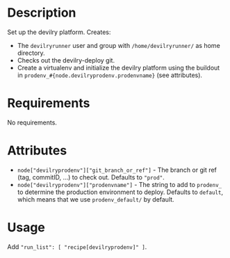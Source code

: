 Description
===========
Set up the devilry platform. Creates:

- The ``devilryrunner`` user and group with ``/home/devilryrunner/`` as home
  directory.
- Checks out the devilry-deploy git.
- Create a virtualenv and initialize the devilry platform using the buildout in
  ``prodenv_#{node.devilryprodenv.prodenvname}`` (see attributes).

Requirements
============
No requirements.

Attributes
==========

- ``node["devilryprodenv"]["git_branch_or_ref"]`` - The branch or git ref (tag,
  commitID, ...) to check out. Defaults to ``"prod"``.
- ``node["devilryprodenv"]["prodenvname"]`` - The string to add to ``prodenv_`` to determine
  the production environment to deploy. Defaults to ``default``, which means that
  we use ``prodenv_default/`` by default.

Usage
=====

Add ``"run_list": [ "recipe[devilryprodenv]" ]``.
